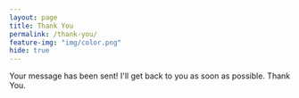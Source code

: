 ```yaml
---
layout: page
title: Thank You
permalink: /thank-you/
feature-img: "img/color.png"
hide: true
---
```


Your message has been sent! I'll get back to you as soon as possible. Thank You.
